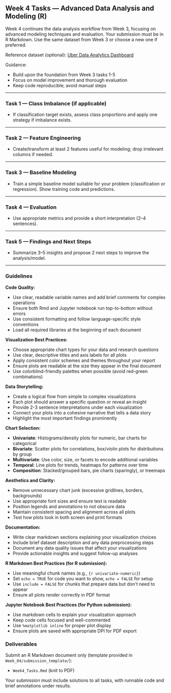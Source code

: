 ## Week 4 Tasks — Advanced Data Analysis and Modeling (R)

Week 4 continues the data analysis workflow from Week 3, focusing on advanced modeling techniques and evaluation. Your submission must be in R Markdown. Use the same dataset from Week 3 or choose a new one if preferred.

Reference dataset (optional): [Uber Data Analytics Dashboard](https://www.kaggle.com/datasets/yashdevladdha/uber-ride-analytics-dashboard/data)

Guidance:
- Build upon the foundation from Week 3 tasks 1-5
- Focus on model improvement and thorough evaluation
- Keep code reproducible; avoid manual steps

---

### Task 1 — Class Imbalance (if applicable)
- If classification target exists, assess class proportions and apply one strategy if imbalance exists.

---

### Task 2 — Feature Engineering
- Create/transform at least 2 features useful for modeling; drop irrelevant columns if needed.

---

### Task 3 — Baseline Modeling
- Train a simple baseline model suitable for your problem (classification or regression). Show training code and predictions.

---

### Task 4 — Evaluation
- Use appropriate metrics and provide a short interpretation (2–4 sentences).

---

### Task 5 — Findings and Next Steps
- Summarize 3–5 insights and propose 2 next steps to improve the analysis/model.

---

### Guidelines

**Code Quality:**
- Use clear, readable variable names and add brief comments for complex operations
- Ensure both Rmd and Jupyter notebook run top-to-bottom without errors
- Use consistent formatting and follow language-specific style conventions
- Load all required libraries at the beginning of each document

**Visualization Best Practices:**
- Choose appropriate chart types for your data and research questions
- Use clear, descriptive titles and axis labels for all plots
- Apply consistent color schemes and themes throughout your report
- Ensure plots are readable at the size they appear in the final document
- Use colorblind-friendly palettes when possible (avoid red-green combinations)

**Data Storytelling:**
- Create a logical flow from simple to complex visualizations
- Each plot should answer a specific question or reveal an insight
- Provide 2-3 sentence interpretations under each visualization
- Connect your plots into a cohesive narrative that tells a data story
- Highlight the most important findings prominently

**Chart Selection:**
- **Univariate**: Histograms/density plots for numeric, bar charts for categorical
- **Bivariate**: Scatter plots for correlations, box/violin plots for distributions by group
- **Multivariate**: Use color, size, or facets to encode additional variables
- **Temporal**: Line plots for trends, heatmaps for patterns over time
- **Composition**: Stacked/grouped bars, pie charts (sparingly), or treemaps

**Aesthetics and Clarity:**
- Remove unnecessary chart junk (excessive gridlines, borders, backgrounds)
- Use appropriate font sizes and ensure text is readable
- Position legends and annotations to not obscure data
- Maintain consistent spacing and alignment across all plots
- Test how plots look in both screen and print formats

**Documentation:**
- Write clear markdown sections explaining your visualization choices
- Include brief dataset description and any data preprocessing steps
- Document any data quality issues that affect your visualizations
- Provide actionable insights and suggest follow-up analyses

**R Markdown Best Practices (for R submission):**
- Use meaningful chunk names (e.g., `{r univariate-numeric}`)
- Set `echo = TRUE` for code you want to show, `echo = FALSE` for setup
- Use `include = FALSE` for chunks that prepare data but don't need to appear
- Ensure all plots render correctly in PDF format

**Jupyter Notebook Best Practices (for Python submission):**
- Use markdown cells to explain your visualization approach
- Keep code cells focused and well-commented
- Use `%matplotlib inline` for proper plot display
- Ensure plots are saved with appropriate DPI for PDF export

### Deliverables

Submit an R Markdown document only (template provided in `Week_04/submission_template/`):

- `Week4_Tasks.Rmd` (knit to PDF)

Your submission must include solutions to all tasks, with runnable code and brief annotations under results.


